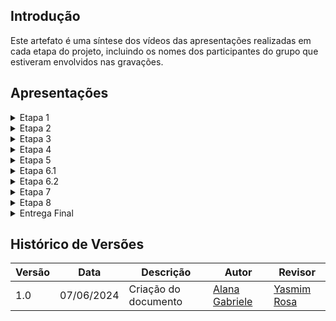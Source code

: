 ## Introdução

Este artefato é uma síntese dos vídeos das apresentações realizadas em cada etapa do projeto, incluindo os nomes dos participantes do grupo que estiveram envolvidos nas gravações.

## Apresentações

<details>
<summary>Etapa 1</summary>

<font size="2"><p style="text-align: center"> Gravação realizada em 08 de abril de 2024</font>

<iframe width="560" height="315" src="https://www.youtube.com/embed/xcUNXr22C3s?si=AzKIp2SEK3zxbtJ6" title="YouTube video player" frameborder="0" allow="accelerometer; autoplay; clipboard-write; encrypted-media; gyroscope; picture-in-picture; web-share" referrerpolicy="strict-origin-when-cross-origin" allowfullscreen></iframe>

<h2>Participantes</h2>

[Alana Gabriele](https://github.com/alanagabriele)
[Gustavo Alves](https://github.com/gustaallves)
[Marco Tulio](https://github.com/MarcoTulioSoares)
[Pedro Henrique](https://github.com/PedroHenrique061)
[Renan Araújo](https://github.com/renantfm4)
[Yasmim Rosa](https://github.com/yaskisoba)

</details>

<details>
<summary>Etapa 2</summary>

<font size="2"><p style="text-align: center"> Gravação realizada em 06 de maio de 2024</font>

<iframe width="560" height="315" src="https://www.youtube.com/embed/-PliE8hswM8?si=sPdNHDTEe9ynyPmS" title="YouTube video player" frameborder="0" allow="accelerometer; autoplay; clipboard-write; encrypted-media; gyroscope; picture-in-picture; web-share" referrerpolicy="strict-origin-when-cross-origin" allowfullscreen></iframe>

<h2>Participantes</h2>

[Alana Gabriele](https://github.com/alanagabriele)
[Gustavo Alves](https://github.com/gustaallves)
[Marco Tulio](https://github.com/MarcoTulioSoares)
[Pedro Henrique](https://github.com/PedroHenrique061)
[Renan Araújo](https://github.com/renantfm4)
[Yasmim Rosa](https://github.com/yaskisoba)

</details>

<details>
<summary>Etapa 3</summary>

<font size="2"><p style="text-align: center"> Gravação realizada em 13 de maio de 2024</font>

<iframe width="560" height="315" src="https://www.youtube.com/embed/Ai47HDIVzz0?si=fBgjTU7hjo6msbz8" title="YouTube video player" frameborder="0" allow="accelerometer; autoplay; clipboard-write; encrypted-media; gyroscope; picture-in-picture; web-share" referrerpolicy="strict-origin-when-cross-origin" allowfullscreen></iframe>

<h2>Participantes</h2>

[Alana Gabriele](https://github.com/alanagabriele)
[Gustavo Alves](https://github.com/gustaallves)
[Marco Tulio](https://github.com/MarcoTulioSoares)
[Pedro Henrique](https://github.com/PedroHenrique061)
[Renan Araújo](https://github.com/renantfm4)
[Yasmim Rosa](https://github.com/yaskisoba)

</details>

<details>
<summary>Etapa 4</summary>

<font size="2"><p style="text-align: center"> Gravação realizada em 22 de maio de 2024</font>

<iframe width="560" height="315" src="https://www.youtube.com/embed/Mkz2BPCi0t4?si=iCUNWC47_HDSscxA" title="YouTube video player" frameborder="0" allow="accelerometer; autoplay; clipboard-write; encrypted-media; gyroscope; picture-in-picture; web-share" referrerpolicy="strict-origin-when-cross-origin" allowfullscreen></iframe>

<h2>Participantes</h2>

[Alana Gabriele](https://github.com/alanagabriele)
[Gustavo Alves](https://github.com/gustaallves)
[Marco Tulio](https://github.com/MarcoTulioSoares)
[Pedro Henrique](https://github.com/PedroHenrique061)
[Renan Araújo](https://github.com/renantfm4)
[Yasmim Rosa](https://github.com/yaskisoba)

</details>

<details>
<summary>Etapa 5</summary>

<font size="2"><p style="text-align: center"> Gravação realizada em 03 de junho de 2024</font>

<iframe width="560" height="315" src="https://www.youtube.com/embed/OuacQK_ESQc?si=me_SspBI-GqSJH9b" title="YouTube video player" frameborder="0" allow="accelerometer; autoplay; clipboard-write; encrypted-media; gyroscope; picture-in-picture; web-share" referrerpolicy="strict-origin-when-cross-origin" allowfullscreen></iframe>

<h2>Participantes</h2>

[Alana Gabriele](https://github.com/alanagabriele)
[Gustavo Alves](https://github.com/gustaallves)
[Marco Tulio](https://github.com/MarcoTulioSoares)
[Pedro Henrique](https://github.com/PedroHenrique061)
[Renan Araújo](https://github.com/renantfm4)
[Yasmim Rosa](https://github.com/yaskisoba)

</details>

<details>
<summary>Etapa 6.1</summary>

<font size="2"><p style="text-align: center"> Gravação realizada em 12 de junho de 2024</font>

<iframe width="560" height="315" src="https://www.youtube.com/embed/5JLaHIl7uYc?si=N17F1dwTg-WqkUQF" title="YouTube video player" frameborder="0" allow="accelerometer; autoplay; clipboard-write; encrypted-media; gyroscope; picture-in-picture; web-share" referrerpolicy="strict-origin-when-cross-origin" allowfullscreen></iframe>

<h2>Participantes</h2>

[Alana Gabriele](https://github.com/alanagabriele)
[Gustavo Alves](https://github.com/gustaallves)
[Marco Tulio](https://github.com/MarcoTulioSoares)
[Pedro Henrique](https://github.com/PedroHenrique061)
[Renan Araújo](https://github.com/renantfm4)
[Yasmim Rosa](https://github.com/yaskisoba)

</details>

<details>
<summary>Etapa 6.2</summary>

<font size="2"><p style="text-align: center"> Gravação realizada em 26 de junho de 2024</font>

<iframe width="560" height="315" src="https://www.youtube.com/embed/c3mzmjy8Ry8?si=PFVIRIYR4fh1wX_o" title="YouTube video player" frameborder="0" allow="accelerometer; autoplay; clipboard-write; encrypted-media; gyroscope; picture-in-picture; web-share" referrerpolicy="strict-origin-when-cross-origin" allowfullscreen></iframe>

<h2>Participantes</h2>

[Alana Gabriele](https://github.com/alanagabriele)
[Gustavo Alves](https://github.com/gustaallves)
[Marco Tulio](https://github.com/MarcoTulioSoares)
[Pedro Henrique](https://github.com/PedroHenrique061)
[Renan Araújo](https://github.com/renantfm4)
[Yasmim Rosa](https://github.com/yaskisoba)

</details>

<details>
<summary>Etapa 7</summary>

<font size="2"><p style="text-align: center"> Gravação realizada em 19 de junho de 2024</font>

<iframe width="560" height="315" src="https://www.youtube.com/embed/GH9tA19EAlY?si=R5CSnP0QsSs7m2uH" title="YouTube video player" frameborder="0" allow="accelerometer; autoplay; clipboard-write; encrypted-media; gyroscope; picture-in-picture; web-share" referrerpolicy="strict-origin-when-cross-origin" allowfullscreen></iframe>

<h2>Participantes</h2>

[Alana Gabriele](https://github.com/alanagabriele)
[Gustavo Alves](https://github.com/gustaallves)
[Marco Tulio](https://github.com/MarcoTulioSoares)
[Pedro Henrique](https://github.com/PedroHenrique061)
[Renan Araújo](https://github.com/renantfm4)
[Yasmim Rosa](https://github.com/yaskisoba)

</details>

<details>
<summary>Etapa 8</summary>

<font size="2"><p style="text-align: center"> Gravação realizada em 3 de julho de 2024</font>

<iframe width="560" height="315" src="https://www.youtube.com/embed/qdCbMbezv_s?si=1cnbswKHKEkel3WL" title="YouTube video player" frameborder="0" allow="accelerometer; autoplay; clipboard-write; encrypted-media; gyroscope; picture-in-picture; web-share" referrerpolicy="strict-origin-when-cross-origin" allowfullscreen></iframe>

<h2>Participantes</h2>

[Alana Gabriele](https://github.com/alanagabriele)
[Gustavo Alves](https://github.com/gustaallves)
[Marco Tulio](https://github.com/MarcoTulioSoares)
[Pedro Henrique](https://github.com/PedroHenrique061)
[Renan Araújo](https://github.com/renantfm4)
[Yasmim Rosa](https://github.com/yaskisoba)

</details>

<details>
<summary>Entrega Final</summary>

<font size="2"><p style="text-align: center"> Gravação realizada em 8 de julho de 2024</font>

<h2>Participantes</h2>

[Alana Gabriele](https://github.com/alanagabriele)
[Gustavo Alves](https://github.com/gustaallves)
[Marco Tulio](https://github.com/MarcoTulioSoares)
[Pedro Henrique](https://github.com/PedroHenrique061)
[Renan Araújo](https://github.com/renantfm4)
[Yasmim Rosa](https://github.com/yaskisoba)

</details>

## Histórico de Versões

| Versão | Data       | Descrição            | Autor                                              | Revisor                                     |
| ------ | ---------- | -------------------- | -------------------------------------------------- | ------------------------------------------- |
| 1.0    | 07/06/2024 | Criação do documento | [Alana Gabriele](https://github.com/alanagabriele) | [Yasmim Rosa](https://github.com/yaskisoba) |
